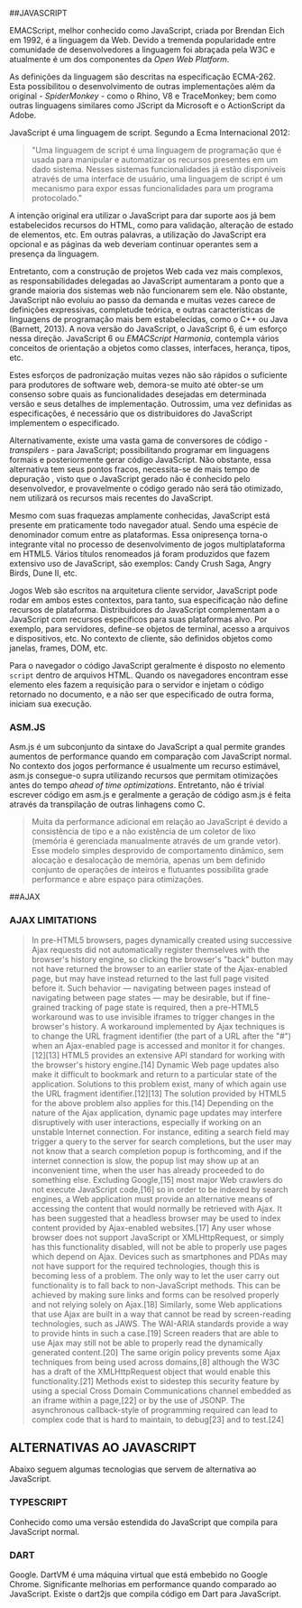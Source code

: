 

##JAVASCRIPT

EMACScript, melhor conhecido como JavaScript, criada por Brendan Eich em 1992, é a linguagem da Web. Devido a tremenda popularidade entre comunidade de desenvolvedores a linguagem foi abraçada pela W3C e atualmente é um dos componentes da *Open Web Platform*.

As definições da linguagem são descritas na especificação ECMA-262. Esta possibilitou o desenvolvimento de outras implementações além da original - *SpiderMonkey* -  como o Rhino, V8 e TraceMonkey; bem como outras linguagens similares como JScript da Microsoft e o ActionScript da Adobe.

JavaScript é uma linguagem de script. Segundo a Ecma Internacional 2012:

> "Uma linguagem de script é uma linguagem de programação que é usada para manipular e automatizar os recursos presentes em um dado sistema. Nesses sistemas funcionalidades já estão disponíveis através de uma interface de usuário, uma linguagem de script é um mecanismo para expor essas funcionalidades para um programa protocolado."

A intenção original era utilizar o JavaScript para dar suporte aos já bem estabelecidos recursos do HTML, como para validação, alteração de estado de elementos, etc. Em outras palavras, a utilização do JavaScript era opcional e as páginas da web deveriam continuar operantes sem a presença da linguagem.

Entretanto, com a construção de projetos Web cada vez mais complexos, as responsabilidades delegadas ao JavaScript aumentaram a ponto que a grande maioria dos sistemas web não funcionarem sem ele. Não obstante, JavaScript não evoluiu ao passo da demanda e muitas vezes carece de definições expressivas, completude teórica, e outras características de linguagens de programação mais bem estabelecidas, como o C++ ou Java (Barnett, 2013). A nova versão do JavaScript, o JavaScript 6, é um esforço nessa direção. JavaScript 6 ou *EMACScript Harmonia*, contempla vários conceitos de orientação a objetos como classes, interfaces, herança, tipos, etc.

Estes esforços de padronização muitas vezes não são rápidos o suficiente para produtores de software web, demora-se muito até obter-se um consenso sobre quais as funcionalidades desejadas em determinada versão e seus detalhes de implementação. Outrossim, uma vez definidas as especificações, é necessário que os distribuidores do JavaScript implementem o especificado.

Alternativamente, existe uma vasta gama de conversores de código -  *transpilers* -  para JavaScript; possibilitando programar em linguagens formais e posteriormente gerar código JavaScript. Não obstante, essa alternativa tem seus pontos fracos, necessita-se de mais tempo de depuração , visto que o JavaScript gerado não é conhecido pelo desenvolvedor, e provavelmente o código gerado não será tão otimizado, nem utilizará os recursos mais recentes do JavaScript.

Mesmo com suas fraquezas amplamente conhecidas, JavaScript está presente em praticamente todo navegador atual. Sendo uma espécie de denominador comum entre as plataformas.  Essa onipresença torna-o integrante vital no processo de desenvolvimento de jogos multiplataforma em HTML5. Vários títulos renomeados já foram produzidos que fazem extensivo uso de JavaScript, são exemplos: Candy Crush Saga, Angry Birds, Dune II, etc.

Jogos Web são escritos na arquitetura cliente servidor, JavaScript pode rodar em ambos estes contextos, para tanto, sua especificação não define recursos de plataforma. Distribuidores do JavaScript complementam a o JavaScript com recursos específicos para suas plataformas alvo. Por exemplo, para servidores, define-se objetos de terminal, acesso a arquivos e dispositivos, etc. No contexto de cliente, são definidos objetos como janelas, frames, DOM, etc.

Para o navegador o código JavaScript geralmente é disposto no elemento ``script`` dentro de arquivos HTML. Quando os navegadores encontram esse elemento eles fazem a requisição para o servidor e injetam o código retornado no documento, e a não ser que especificado de outra forma, iniciam sua execução.

### ASM.JS

Asm.js é um subconjunto da sintaxe do JavaScript a qual permite grandes aumentos de performance quando em comparação com JavaScript normal. No contexto dos jogos performance é usualmente um recurso estimável, asm.js consegue-o supra utilizando recursos que permitam otimizações antes do tempo *ahead of time optimizations*. Entretanto, não é trivial escrever código em asm.js e geralmente a geração de código asm.js é feita através da transpilação de outras linhagens como C.

> Muita da performance adicional em relação ao JavaScript é devido a consistência de tipo e a não existência de um coletor de lixo (memória é gerenciada manualmente através de um grande vetor). Esse modelo simples desprovido de comportamento dinâmico, sem alocação e desalocação de memória, apenas um bem definido conjunto de operações de inteiros e flutuantes possibilita grade performance e abre espaço para otimizações.

##AJAX

### AJAX LIMITATIONS
> In pre-HTML5 browsers, pages dynamically created using successive Ajax requests did not automatically register themselves with the browser's history engine, so clicking the browser's "back" button may not have returned the browser to an earlier state of the Ajax-enabled page, but may have instead returned to the last full page visited before it. Such behavior — navigating between pages instead of navigating between page states — may be desirable, but if fine-grained tracking of page state is required, then a pre-HTML5 workaround was to use invisible iframes to trigger changes in the browser's history. A workaround implemented by Ajax techniques is to change the URL fragment identifier (the part of a URL after the "#") when an Ajax-enabled page is accessed and monitor it for changes.[12][13] HTML5 provides an extensive API standard for working with the browser's history engine.[14]
> Dynamic Web page updates also make it difficult to bookmark and return to a particular state of the application. Solutions to this problem exist, many of which again use the URL fragment identifier.[12][13] The solution provided by HTML5 for the above problem also applies for this.[14]
> Depending on the nature of the Ajax application, dynamic page updates may interfere disruptively with user interactions, especially if working on an unstable Internet connection. For instance, editing a search field may trigger a query to the server for search completions, but the user may not know that a search completion popup is forthcoming, and if the internet connection is slow, the popup list may show up at an inconvenient time, when the user has already proceeded to do something else.
> Excluding Google,[15] most major Web crawlers do not execute JavaScript code,[16] so in order to be indexed by search engines, a Web application must provide an alternative means of accessing the content that would normally be retrieved with Ajax. It has been suggested that a headless browser may be used to index content provided by Ajax-enabled websites.[17]
> Any user whose browser does not support JavaScript or XMLHttpRequest, or simply has this functionality disabled, will not be able to properly use pages which depend on Ajax. Devices such as smartphones and PDAs may not have support for the required technologies, though this is becoming less of a problem. The only way to let the user carry out functionality is to fall back to non-JavaScript methods. This can be achieved by making sure links and forms can be resolved properly and not relying solely on Ajax.[18]
> Similarly, some Web applications that use Ajax are built in a way that cannot be read by screen-reading technologies, such as JAWS. The WAI-ARIA standards provide a way to provide hints in such a case.[19]
    Screen readers that are able to use Ajax may still not be able to properly read the dynamically generated content.[20]
        The same origin policy prevents some Ajax techniques from being used across domains,[8] although the W3C has a draft of the XMLHttpRequest object that would enable this functionality.[21] Methods exist to sidestep this security feature by using a special Cross Domain Communications channel embedded as an iframe within a page,[22] or by the use of JSONP.
> The asynchronous callback-style of programming required can lead to complex code that is hard to maintain, to debug[23] and to test.[24]

## ALTERNATIVAS AO JAVASCRIPT

Abaixo seguem algumas tecnologias que servem de alternativa ao JavaScript.

### TYPESCRIPT

Conhecido como uma versão estendida do JavaScript que compila para JavaScript normal.

### DART

Google. DartVM é uma máquina virtual que está embebido no Google Chrome. Significante melhorias em performance quando comparado ao JavaScript. Existe o dart2js que compila código em Dart para JavaScript.
